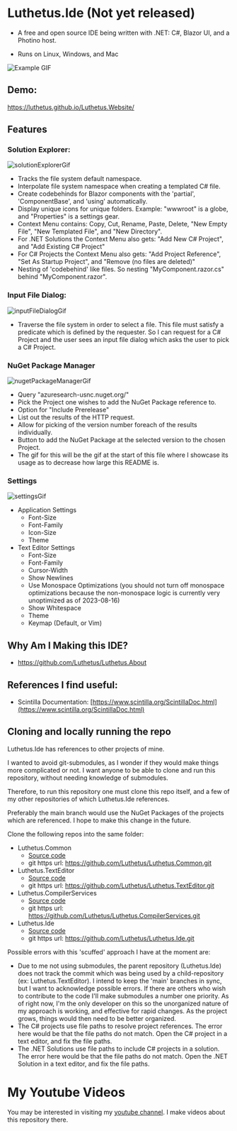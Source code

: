 # Luthetus.Ide (Not yet released)
- A free and open source IDE being written with .NET: C#, Blazor UI, and a Photino host.

- Runs on Linux, Windows, and Mac

![Example GIF](./Luthetus.Ide/Images/Rewrite/introductoryGifLuthetusIde.gif)

## Demo:
https://luthetus.github.io/Luthetus.Website/

## Features

### Solution Explorer:
![solutionExplorerGif](./Luthetus.Ide/Images/Gifs/solutionExplorerGif.gif)
- Tracks the file system default namespace.
- Interpolate file system namespace when creating a templated C# file.
- Create codebehinds for Blazor components with the 'partial', 'ComponentBase', and 'using' automatically.
- Display unique icons for unique folders. Example: "wwwroot" is a globe, and "Properties" is a settings gear.
- Context Menu contains: Copy, Cut, Rename, Paste, Delete, "New Empty File", "New Templated File", and "New Directory".
- For .NET Solutions the Context Menu also gets: "Add New C# Project", and "Add Existing C# Project"
- For C# Projects the Context Menu also gets: "Add Project Reference", "Set As Startup Project", and "Remove (no files are deleted)"
- Nesting of 'codebehind' like files. So nesting "MyComponent.razor.cs" behind "MyComponent.razor".

### Input File Dialog:
![inputFileDialogGif](./Luthetus.Ide/Images/Gifs/inputFileDialogGif.gif)
- Traverse the file system in order to select a file. This file must satisfy a predicate which is defined by the requester. So I can request for a C# Project and the user sees an input file dialog which asks the user to pick a C# Project.

### NuGet Package Manager
![nugetPackageManagerGif](./Luthetus.Ide/Images/Gifs/nugetPackageManagerGif.gif)
- Query "azuresearch-usnc.nuget.org/"
- Pick the Project one wishes to add the NuGet Package reference to.
- Option for "Include Prerelease"
- List out the results of the HTTP request.
- Allow for picking of the version number foreach of the results individually.
- Button to add the NuGet Package at the selected version to the chosen Project.
- The gif for this will be the gif at the start of this file where I showcase its usage as to decrease how large this README is.

### Settings
![settingsGif](./Luthetus.Ide/Images/Gifs/settingsGif.gif)
- Application Settings
  - Font-Size
  - Font-Family
  - Icon-Size
  - Theme
- Text Editor Settings
  - Font-Size
  - Font-Family
  - Cursor-Width
  - Show Newlines
  - Use Monospace Optimizations (you should not turn off monospace optimizations because the non-monospace logic is currently very unoptimized as of 2023-08-16)
  - Show Whitespace
  - Theme
  - Keymap (Default, or Vim)

## Why Am I Making this IDE?
- https://github.com/Luthetus/Luthetus.About

## References I find useful:
  - Scintilla Documentation: [https://www.scintilla.org/ScintillaDoc.html](https://www.scintilla.org/ScintillaDoc.html)

## Cloning and locally running the repo
Luthetus.Ide has references to other projects of mine.

I wanted to avoid git-submodules, as I wonder if they would make things more complicated or not. I want anyone to be able to clone and run this repository, without needing knowledge of submodules.

Therefore, to run this repository one must clone this repo itself, and a few of my other repositories of which Luthetus.Ide references.

Preferably the main branch would use the NuGet Packages of the projects which are referenced. I hope to make this change in the future.

Clone the following repos into the same folder:
- Luthetus.Common
  - [Source code](https://github.com/Luthetus/Luthetus.Common)
  - git https url: https://github.com/Luthetus/Luthetus.Common.git
- Luthetus.TextEditor
  - [Source code](https://github.com/Luthetus/Luthetus.TextEditor)
  - git https url: https://github.com/Luthetus/Luthetus.TextEditor.git
- Luthetus.CompilerServices
  - [Source code](https://github.com/Luthetus/Luthetus.CompilerServices)
  - git https url: https://github.com/Luthetus/Luthetus.CompilerServices.git
- Luthetus.Ide
  - [Source code](https://github.com/Luthetus/Luthetus.Ide)
  - git https url: https://github.com/Luthetus/Luthetus.Ide.git

Possible errors with this 'scuffed' approach I have at the moment are:
- Due to me not using submodules, the parent repository (Luthetus.Ide) does not track the commit which was being used by a child-repository (ex: Luthetus.TextEditor). I intend to keep the 'main' branches in sync, but I want to acknowledge possible errors. If there are others who wish to contribute to the code I'll make submodules a number one priority. As of right now, I'm the only developer on this so the unorganized nature of my approach is working, and effective for rapid changes. As the project grows, things would then need to be better organized.
- The C# projects use file paths to resolve project references. The error here would be that the file paths do not match. Open the C# project in a text editor, and fix the file paths.
- The .NET Solutions use file paths to include C# projects in a solution. The error here would be that the file paths do not match. Open the .NET Solution in a text editor, and fix the file paths.

# My Youtube Videos
You may be interested in visiting my [youtube channel](https://www.youtube.com/channel/UCzhWhqYVP40as1MFUesQM9w). I make videos about this repository there.